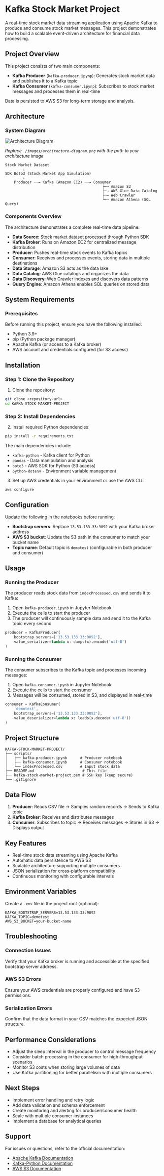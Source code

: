 # Kafka Stock Market Project

A real-time stock market data streaming application using Apache Kafka to produce and consume stock market messages. This project demonstrates how to build a scalable event-driven architecture for financial data processing.

## Project Overview

This project consists of two main components:

- **Kafka Producer** (`kafka-producer.ipynp`): Generates stock market data and publishes it to a Kafka topic
- **Kafka Consumer** (`kafka-consumer.ipynp`): Subscribes to stock market messages and processes them in real-time

Data is persisted to AWS S3 for long-term storage and analysis.

## Architecture

### System Diagram

![Architecture Diagram](Architecture.jpg)

*Replace `./images/architecture-diagram.png` with the path to your architecture image*

```
Stock Market Dataset
        ↓
SDK Boto3 (Stock Market App Simulation)
        ↓
    Producer ──→ Kafka (Amazon EC2) ──→ Consumer
                                            ├─→ Amazon S3
                                            ├─→ AWS Glue Data Catalog
                                            ├─→ Web Crawler
                                            └─→ Amazon Athena (SQL Query)
```

### Components Overview

The architecture demonstrates a complete real-time data pipeline:

- **Data Source**: Stock market dataset processed through Python SDK
- **Kafka Broker**: Runs on Amazon EC2 for centralized message distribution
- **Producer**: Pushes real-time stock events to Kafka topics
- **Consumer**: Receives and processes events, storing data in multiple destinations
- **Data Storage**: Amazon S3 acts as the data lake
- **Data Catalog**: AWS Glue catalogs and organizes the data
- **Data Discovery**: Web Crawler indexes and discovers data patterns
- **Query Engine**: Amazon Athena enables SQL queries on stored data

## System Requirements

### Prerequisites

Before running this project, ensure you have the following installed:

- Python 3.9+
- pip (Python package manager)
- Apache Kafka (or access to a Kafka broker)
- AWS account and credentials configured (for S3 access)

## Installation

### Step 1: Clone the Repository

1. Clone the repository:
```bash
git clone <repository-url>
cd KAFKA-STOCK-MARKET-PROJECT
```

### Step 2: Install Dependencies

2. Install required Python dependencies:
```bash
pip install -r requirements.txt
```

The main dependencies include:
- `kafka-python` - Kafka client for Python
- `pandas` - Data manipulation and analysis
- `boto3` - AWS SDK for Python (S3 access)
- `python-dotenv` - Environment variable management

3. Set up AWS credentials in your environment or use the AWS CLI:
```bash
aws configure
```

## Configuration

Update the following in the notebooks before running:

- **Bootstrap servers**: Replace `13.53.133.33:9092` with your Kafka broker address
- **AWS S3 bucket**: Update the S3 path in the consumer to match your bucket name
- **Topic name**: Default topic is `demotest` (configurable in both producer and consumer)

## Usage

### Running the Producer

The producer reads stock data from `indexProcessed.csv` and sends it to Kafka:

1. Open `kafka-producer.ipynb` in Jupyter Notebook
2. Execute the cells to start the producer
3. The producer will continuously sample data and send it to the Kafka topic every second

```python
producer = KafkaProducer(
    bootstrap_servers=['13.53.133.33:9092'],
    value_serializer=lambda x: dumps(x).encode('utf-8')
)
```

### Running the Consumer

The consumer subscribes to the Kafka topic and processes incoming messages:

1. Open `kafka-consumer.ipynb` in Jupyter Notebook
2. Execute the cells to start the consumer
3. Messages will be consumed, stored in S3, and displayed in real-time

```python
consumer = KafkaConsumer(
    'demotest',
    bootstrap_servers=['13.53.133.33:9092'],
    value_deserializer=lambda x: loads(x.decode('utf-8'))
)
```

## Project Structure

```
KAFKA-STOCK-MARKET-PROJECT/
├── scripts/
│   ├── kafka-producer.ipynb      # Producer notebook
│   ├── kafka-consumer.ipynb      # Consumer notebook
│   └── indexProcessed.csv        # Input stock data
├── README.md                      # This file
├── kafka-stock-market-project.pem # SSH key (keep secure)
└── .gitignore
```

## Data Flow

1. **Producer**: Reads CSV file → Samples random records → Sends to Kafka topic
2. **Kafka Broker**: Receives and distributes messages
3. **Consumer**: Subscribes to topic → Receives messages → Stores in S3 → Displays output

## Key Features

- Real-time stock data streaming using Apache Kafka
- Automatic data persistence to AWS S3
- Scalable architecture supporting multiple consumers
- JSON serialization for cross-platform compatibility
- Continuous monitoring with configurable intervals

## Environment Variables

Create a `.env` file in the project root (optional):

```
KAFKA_BOOTSTRAP_SERVERS=13.53.133.33:9092
KAFKA_TOPIC=demotest
AWS_S3_BUCKET=your-bucket-name
```

## Troubleshooting

### Connection Issues

Verify that your Kafka broker is running and accessible at the specified bootstrap server address.

### AWS S3 Errors

Ensure your AWS credentials are properly configured and have S3 permissions.

### Serialization Errors

Confirm that the data format in your CSV matches the expected JSON structure.

## Performance Considerations

- Adjust the sleep interval in the producer to control message frequency
- Consider batch processing in the consumer for high-throughput scenarios
- Monitor S3 costs when storing large volumes of data
- Use Kafka partitioning for better parallelism with multiple consumers

## Next Steps

- Implement error handling and retry logic
- Add data validation and schema enforcement
- Create monitoring and alerting for producer/consumer health
- Scale with multiple consumer instances
- Implement a database for analytical queries

## Support

For issues or questions, refer to the official documentation:
- [Apache Kafka Documentation](https://kafka.apache.org/documentation/)
- [Kafka-Python Documentation](https://kafka-python.readthedocs.io/)
- [AWS S3 Documentation](https://docs.aws.amazon.com/s3/)